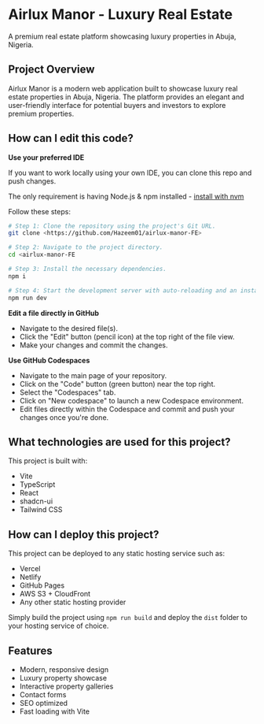 # Airlux Manor - Luxury Real Estate

A premium real estate platform showcasing luxury properties in Abuja, Nigeria.

## Project Overview

Airlux Manor is a modern web application built to showcase luxury real estate properties in Abuja, Nigeria. The platform provides an elegant and user-friendly interface for potential buyers and investors to explore premium properties.

## How can I edit this code?

**Use your preferred IDE**

If you want to work locally using your own IDE, you can clone this repo and push changes.

The only requirement is having Node.js & npm installed - [install with nvm](https://github.com/nvm-sh/nvm#installing-and-updating)

Follow these steps:

```sh
# Step 1: Clone the repository using the project's Git URL.
git clone <https://github.com/Hazeem01/airlux-manor-FE>

# Step 2: Navigate to the project directory.
cd <airlux-manor-FE

# Step 3: Install the necessary dependencies.
npm i

# Step 4: Start the development server with auto-reloading and an instant preview.
npm run dev
```

**Edit a file directly in GitHub**

- Navigate to the desired file(s).
- Click the "Edit" button (pencil icon) at the top right of the file view.
- Make your changes and commit the changes.

**Use GitHub Codespaces**

- Navigate to the main page of your repository.
- Click on the "Code" button (green button) near the top right.
- Select the "Codespaces" tab.
- Click on "New codespace" to launch a new Codespace environment.
- Edit files directly within the Codespace and commit and push your changes once you're done.

## What technologies are used for this project?

This project is built with:

- Vite
- TypeScript
- React
- shadcn-ui
- Tailwind CSS

## How can I deploy this project?

This project can be deployed to any static hosting service such as:

- Vercel
- Netlify
- GitHub Pages
- AWS S3 + CloudFront
- Any other static hosting provider

Simply build the project using `npm run build` and deploy the `dist` folder to your hosting service of choice.

## Features

- Modern, responsive design
- Luxury property showcase
- Interactive property galleries
- Contact forms
- SEO optimized
- Fast loading with Vite
